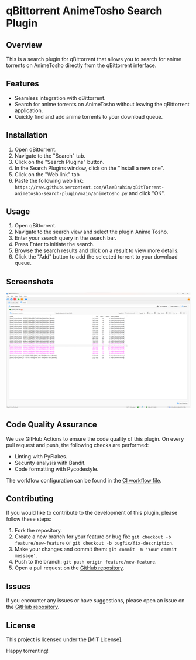 # qBittorrent AnimeTosho Search Plugin

## Overview

This is a search plugin for qBittorrent that allows you to search for anime torrents on AnimeTosho directly from the qBittorrent interface.

## Features

- Seamless integration with qBittorrent.
- Search for anime torrents on AnimeTosho without leaving the qBittorrent application.
- Quickly find and add anime torrents to your download queue.

## Installation

1. Open qBittorrent.
2. Navigate to the "Search" tab.
3. Click on the "Search Plugins" button.
4. In the Search Plugins window, click on the "Install a new one".
5. Click on the "Web link" tab
6. Paste the following web link: `https://raw.githubusercontent.com/AlaaBrahim/qBitTorrent-animetosho-search-plugin/main/animetosho.py` and click "OK".

## Usage

1. Open qBittorrent.
2. Navigate to the search view and select the plugin Anime Tosho.
3. Enter your search query in the search bar.
4. Press Enter to initiate the search.
5. Browse the search results and click on a result to view more details.
6. Click the "Add" button to add the selected torrent to your download queue.

## Screenshots

![AnimeTosho Search](/screenshots/screenshot.png)

## Code Quality Assurance

We use GitHub Actions to ensure the code quality of this plugin. On every pull request and push, the following checks are performed:

- Linting with PyFlakes.
- Security analysis with Bandit.
- Code formatting with Pycodestyle.

The workflow configuration can be found in the [CI workflow file](.github/workflows/ci.yaml).

## Contributing

If you would like to contribute to the development of this plugin, please follow these steps:

1. Fork the repository.
2. Create a new branch for your feature or bug fix: `git checkout -b feature/new-feature` or `git checkout -b bugfix/fix-description`.
3. Make your changes and commit them: `git commit -m 'Your commit message'`.
4. Push to the branch: `git push origin feature/new-feature`.
5. Open a pull request on the [GitHub repository](https://github.com/AlaaBrahim/qBitTorrent-animetosho-search-plugin).

## Issues

If you encounter any issues or have suggestions, please open an issue on the [GitHub repository](https://github.com/AlaaBrahim/qBitTorrent-animetosho-search-plugin/issues).

## License

This project is licensed under the [MIT License].

Happy torrenting!
